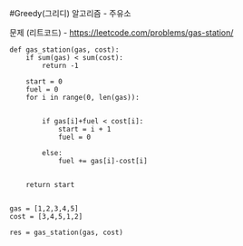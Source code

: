 #Greedy(그리디) 알고리즘 - 주유소

문제 (리트코드) - https://leetcode.com/problems/gas-station/

```
def gas_station(gas, cost):
    if sum(gas) < sum(cost):
        return -1
    
    start = 0
    fuel = 0
    for i in range(0, len(gas)):
        
        
        if gas[i]+fuel < cost[i]:
            start = i + 1
            fuel = 0
        
        else:
            fuel += gas[i]-cost[i]
            
    
    return start
    

gas = [1,2,3,4,5]
cost = [3,4,5,1,2]

res = gas_station(gas, cost)
```
